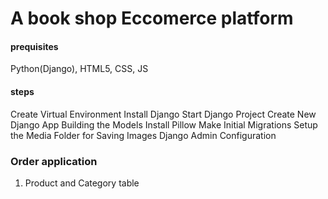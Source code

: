 # A book shop Eccomerce platform

#### prequisites

Python(Django), HTML5, CSS, JS

#### steps

Create Virtual Environment
Install Django
Start Django Project
Create New Django App
Building the Models
Install Pillow
Make Initial Migrations
Setup the Media Folder for Saving Images
Django Admin Configuration

### Order application
1. Product and Category table